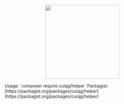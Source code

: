 
<p align="center"><img src="https://o.cuiqg.me/blooog/20191211063048.png" width="240"></p>
<p align="left">
Usage: `composer require cuiqg/helper`
Packagist: [https://packagist.org/packages/cuiqg/helper](https://packagist.org/packages/cuiqg/helper)
</p>